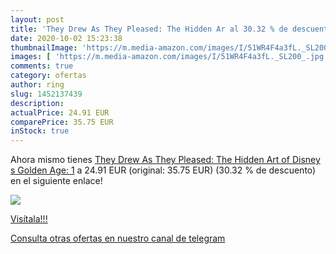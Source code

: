 ```yaml
---
layout: post
title: 'They Drew As They Pleased: The Hidden Ar al 30.32 % de descuento'
date: 2020-10-02 15:23:38
thumbnailImage: 'https://m.media-amazon.com/images/I/51WR4F4a3fL._SL200_.jpg'
images: [ 'https://m.media-amazon.com/images/I/51WR4F4a3fL._SL200_.jpg' ]
comments: true
category: ofertas
author: ring
slug: 1452137439
description:
actualPrice: 24.91 EUR
comparePrice: 35.75 EUR
inStock: true
---
```


Ahora mismo tienes [They Drew As They Pleased: The Hidden Art of Disney s Golden Age: 1](https://www.amazon.es/dp/1452137439/?tag=redken-21) a 24.91 EUR (original: 35.75 EUR) (30.32 %  de descuento) en el siguiente enlace!

[![](https://m.media-amazon.com/images/I/51WR4F4a3fL._SL200_.jpg)](https://www.amazon.es/dp/1452137439/?tag=redken-21)

[Visítala!!!](https://www.amazon.es/dp/1452137439/?tag=redken-21)

[Consulta otras ofertas en nuestro canal de telegram](https://t.me/s/ofertas25)
